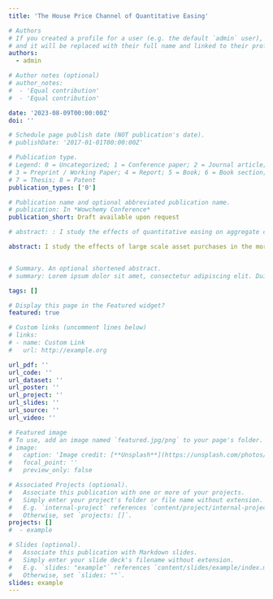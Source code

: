 ```yaml
---
title: 'The House Price Channel of Quantitative Easing'

# Authors
# If you created a profile for a user (e.g. the default `admin` user), write the username (folder name) here
# and it will be replaced with their full name and linked to their profile.
authors:
  - admin

# Author notes (optional)
# author_notes:
#  - 'Equal contribution'
#  - 'Equal contribution'

date: '2023-08-09T00:00:00Z'
doi: ''

# Schedule page publish date (NOT publication's date).
# publishDate: '2017-01-01T00:00:00Z'

# Publication type.
# Legend: 0 = Uncategorized; 1 = Conference paper; 2 = Journal article;
# 3 = Preprint / Working Paper; 4 = Report; 5 = Book; 6 = Book section;
# 7 = Thesis; 8 = Patent
publication_types: ['0']

# Publication name and optional abbreviated publication name.
# publication: In *Wowchemy Conference*
publication_short: Draft available upon request

# abstract: : I study the effects of quantitative easing on aggregate consumption through house price movements in a state-of-the-art HANK model with # housing subject to fixed adjustment costs and frictional intermediation. 

abstract: I study the effects of large scale asset purchases in the mortgage market (QE) on aggregate consumption in a continuous-time heterogeneous agent New Keynesian model with frictional financial intermediation and lumpy housing adjustment. I find a salient house price channel of QE. With binding leverage constraints of intermediaries, QE is relevant through decreasing the borrowing spread. With lumpy housing adjustment, this lower spread accelerates the adjustment threshold which increases the adjustment intensity and house prices. These higher house prices then increase aggregate consumption and output through incomplete markets and general equilibrium by redistributing wealth to households with on average high marginal propensities to consume.


# Summary. An optional shortened abstract.
# summary: Lorem ipsum dolor sit amet, consectetur adipiscing elit. Duis posuere tellus ac convallis placerat. Proin tincidunt magna sed ex sollicitudin condimentum.

tags: []

# Display this page in the Featured widget?
featured: true

# Custom links (uncomment lines below)
# links:
# - name: Custom Link
#   url: http://example.org

url_pdf: ''
url_code: ''
url_dataset: ''
url_poster: ''
url_project: ''
url_slides: ''
url_source: ''
url_video: ''

# Featured image
# To use, add an image named `featured.jpg/png` to your page's folder.
# image:
#   caption: 'Image credit: [**Unsplash**](https://unsplash.com/photos/pLCdAaMFLTE)'
#   focal_point: ''
#   preview_only: false

# Associated Projects (optional).
#   Associate this publication with one or more of your projects.
#   Simply enter your project's folder or file name without extension.
#   E.g. `internal-project` references `content/project/internal-project/index.md`.
#   Otherwise, set `projects: []`.
projects: []
#  - example

# Slides (optional).
#   Associate this publication with Markdown slides.
#   Simply enter your slide deck's filename without extension.
#   E.g. `slides: "example"` references `content/slides/example/index.md`.
#   Otherwise, set `slides: ""`.
slides: example
---
```


